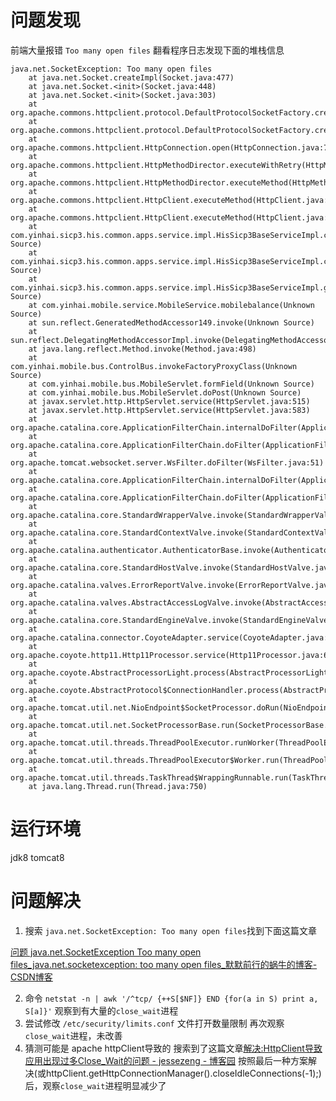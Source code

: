 # 问题发现
前端大量报错 `Too many open files`
翻看程序日志发现下面的堆栈信息
```
java.net.SocketException: Too many open files
	at java.net.Socket.createImpl(Socket.java:477)
	at java.net.Socket.<init>(Socket.java:448)
	at java.net.Socket.<init>(Socket.java:303)
	at org.apache.commons.httpclient.protocol.DefaultProtocolSocketFactory.createSocket(DefaultProtocolSocketFactory.java:79)
	at org.apache.commons.httpclient.protocol.DefaultProtocolSocketFactory.createSocket(DefaultProtocolSocketFactory.java:121)
	at org.apache.commons.httpclient.HttpConnection.open(HttpConnection.java:706)
	at org.apache.commons.httpclient.HttpMethodDirector.executeWithRetry(HttpMethodDirector.java:386)
	at org.apache.commons.httpclient.HttpMethodDirector.executeMethod(HttpMethodDirector.java:170)
	at org.apache.commons.httpclient.HttpClient.executeMethod(HttpClient.java:396)
	at org.apache.commons.httpclient.HttpClient.executeMethod(HttpClient.java:324)
	at com.yinhai.sicp3.his.common.apps.service.impl.HisSicp3BaseServiceImpl.callBizServiceIntf(Unknown Source)
	at com.yinhai.sicp3.his.common.apps.service.impl.HisSicp3BaseServiceImpl.callBizService(Unknown Source)
	at com.yinhai.sicp3.his.common.apps.service.impl.HisSicp3BaseServiceImpl.getBke057(Unknown Source)
	at com.yinhai.mobile.service.MobileService.mobilebalance(Unknown Source)
	at sun.reflect.GeneratedMethodAccessor149.invoke(Unknown Source)
	at sun.reflect.DelegatingMethodAccessorImpl.invoke(DelegatingMethodAccessorImpl.java:43)
	at java.lang.reflect.Method.invoke(Method.java:498)
	at com.yinhai.mobile.bus.ControlBus.invokeFactoryProxyClass(Unknown Source)
	at com.yinhai.mobile.bus.MobileServlet.formField(Unknown Source)
	at com.yinhai.mobile.bus.MobileServlet.doPost(Unknown Source)
	at javax.servlet.http.HttpServlet.service(HttpServlet.java:515)
	at javax.servlet.http.HttpServlet.service(HttpServlet.java:583)
	at org.apache.catalina.core.ApplicationFilterChain.internalDoFilter(ApplicationFilterChain.java:212)
	at org.apache.catalina.core.ApplicationFilterChain.doFilter(ApplicationFilterChain.java:156)
	at org.apache.tomcat.websocket.server.WsFilter.doFilter(WsFilter.java:51)
	at org.apache.catalina.core.ApplicationFilterChain.internalDoFilter(ApplicationFilterChain.java:181)
	at org.apache.catalina.core.ApplicationFilterChain.doFilter(ApplicationFilterChain.java:156)
	at org.apache.catalina.core.StandardWrapperValve.invoke(StandardWrapperValve.java:167)
	at org.apache.catalina.core.StandardContextValve.invoke(StandardContextValve.java:90)
	at org.apache.catalina.authenticator.AuthenticatorBase.invoke(AuthenticatorBase.java:483)
	at org.apache.catalina.core.StandardHostValve.invoke(StandardHostValve.java:130)
	at org.apache.catalina.valves.ErrorReportValve.invoke(ErrorReportValve.java:93)
	at org.apache.catalina.valves.AbstractAccessLogValve.invoke(AbstractAccessLogValve.java:682)
	at org.apache.catalina.core.StandardEngineValve.invoke(StandardEngineValve.java:74)
	at org.apache.catalina.connector.CoyoteAdapter.service(CoyoteAdapter.java:343)
	at org.apache.coyote.http11.Http11Processor.service(Http11Processor.java:617)
	at org.apache.coyote.AbstractProcessorLight.process(AbstractProcessorLight.java:63)
	at org.apache.coyote.AbstractProtocol$ConnectionHandler.process(AbstractProtocol.java:932)
	at org.apache.tomcat.util.net.NioEndpoint$SocketProcessor.doRun(NioEndpoint.java:1694)
	at org.apache.tomcat.util.net.SocketProcessorBase.run(SocketProcessorBase.java:52)
	at org.apache.tomcat.util.threads.ThreadPoolExecutor.runWorker(ThreadPoolExecutor.java:1191)
	at org.apache.tomcat.util.threads.ThreadPoolExecutor$Worker.run(ThreadPoolExecutor.java:659)
	at org.apache.tomcat.util.threads.TaskThread$WrappingRunnable.run(TaskThread.java:61)
	at java.lang.Thread.run(Thread.java:750)
```

# 运行环境
jdk8
tomcat8
# 问题解决

1. 搜索 `java.net.SocketException: Too many open files`找到下面这篇文章

[问题 java.net.SocketException Too many open files_java.net.socketexception: too many open files_默默前行的蜗牛的博客-CSDN博客](https://blog.csdn.net/ywf008/article/details/128035692)

2. 命令 `netstat -n | awk '/^tcp/ {++S[$NF]} END {for(a in S) print a, S[a]}'` 观察到有大量的`close_wait`进程
3. 尝试修改 `/etc/security/limits.conf` 文件打开数量限制 再次观察`close_wait`进程，未改善
4. 猜测可能是 apache httpClient导致的 搜索到了这篇文章[解决:HttpClient导致应用出现过多Close_Wait的问题 - jessezeng - 博客园](https://www.cnblogs.com/jessezeng/p/5616518.html) 按照最后一种方案解决(或httpClient.getHttpConnectionManager().closeIdleConnections(-1);)后，观察`close_wait`进程明显减少了
